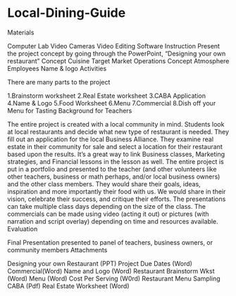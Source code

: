 # Local-Dining-Guide

Materials

Computer Lab
Video Cameras
Video Editing Software
Instruction
Present the project concept by going through the PowerPoint, “Designing your own restaurant”
Concept
Cuisine
Target Market
Operations Concept
Atmosphere
Employees
Name & logo
Activities

There are many parts to the project

1.Brainstorm worksheet
2.Real Estate worksheet
3.CABA Application
4.Name & Logo
5.Food Worksheet
6.Menu
7.Commercial
8.Dish off your Menu for Tasting
Background for Teachers

The entire project is created with a local community in mind. Students look at local restaurants and decide what new type of restaurant is needed. They fill out an application for the local Business Alliance. They examine real estate in their community for sale and select a location for their restaurant based upon the results. It’s a great way to link Business classes, Marketing strategies, and Financial lessons in the lesson as well. The entire project is put in a portfolio and presented to the teacher (and other volunteers like other teachers, business or math perhaps, and/or local business owners) and the other class members. They would share their goals, ideas, inspiration and more importantly their food with us. We would share in their vision, celebrate their success, and critique their efforts. The presentations can take multiple class days depending on the size of the class.
The commercials can be made using video (acting it out) or pictures (with narration and script overlay) depending on time and resources available.
Evaluation

Final Presentation presented to panel of teachers, business owners, or community members
Attachments

Designing your own Restaurant (PPT)
Project Due Dates (Word)
Commercial(Word)
Name and Logo (Word)
Restaurant Brainstorm Wkst (Word)
Menu (Word)
Cost Per Serving (W0rd)
Restaurant Menu Sampling
CABA (Pdf)
Real Estate Worksheet (Word)
